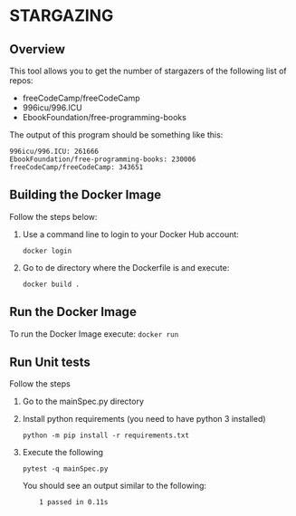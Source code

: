 # STARGAZING

## Overview

This tool allows you to get the number of stargazers of the following list of repos:

* freeCodeCamp/freeCodeCamp
* 996icu/996.ICU
* EbookFoundation/free-programming-books

The output of this program should be something like this:

    996icu/996.ICU: 261666
    EbookFoundation/free-programming-books: 230006
    freeCodeCamp/freeCodeCamp: 343651

## Building the Docker Image

Follow the steps below:

1. Use a command line to login to your Docker Hub account:
    
    ```docker login```

2. Go to de directory where the Dockerfile is and execute:

    ```docker build .```
  

## Run the Docker Image

To run the Docker Image execute:
    ```docker run```

## Run Unit tests

Follow the steps

1. Go to the mainSpec.py directory

2. Install python requirements (you need to have python 3 installed)
    
    ```python -m pip install -r requirements.txt```
    
3. Execute the following 
 
    ```pytest -q mainSpec.py```
    
    You should see an output similar to the following:
    
           1 passed in 0.11s
